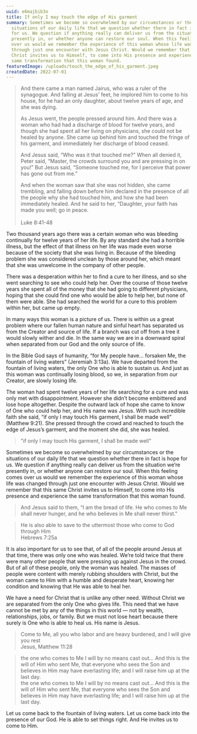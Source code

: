 ```yaml
---
uuid: e6majbib3o
title: If only I may touch the edge of His garment
summary: Sometimes we become so overwhelmed by our circumstances or the
  situations of our daily life that we question whether there in fact is hope
  for us. We question if anything really can deliver us from the situation we’re
  presently in, or whether anyone can restore our soul. When this feeling comes
  over us would we remember the experience of this woman whose life was changed
  through just one encounter with Jesus Christ. Would we remember that this same
  Christ invites us to Himself, to come into His presence and experience the
  same transformation that this woman found.  
featuredImage: /uploads/touch_the_edge_of_his_garment.jpeg
createdDate: 2022-07-01
---
```

> And there came a man named Jairus, who was a ruler of the synagogue. And falling at Jesus’ feet, he implored him to come to his house, for he had an only daughter, about twelve years of age, and she was dying.
>
> As Jesus went, the people pressed around him. And there was a woman who had had a discharge of blood for twelve years, and though she had spent all her living on physicians, she could not be healed by anyone. She came up behind him and touched the fringe of his garment, and immediately her discharge of blood ceased.
>
> And Jesus said, “Who was it that touched me?” When all denied it, Peter said, “Master, the crowds surround you and are pressing in on you!” But Jesus said, “Someone touched me, for I perceive that power has gone out from me.”
>
> And when the woman saw that she was not hidden, she came trembling, and falling down before him declared in the presence of all the people why she had touched him, and how she had been immediately healed. And he said to her, “Daughter, your faith has made you well; go in peace.\
> \
> Luke 8:41-48

Two thousand years ago there was a certain woman who was bleeding continually for twelve years of her life. By any standard she had a horrible illness, but the effect of that illness on her life was made even worse because of the society that she was living in. Because of the bleeding problem she was considered unclean by those around her, which meant that she was unwelcome in the company of other people.

There was a desperation within her to find a cure to her illness, and so she went searching to see who could help her. Over the course of those twelve years she spent all of the money that she had going to different physicians, hoping that she could find one who would be able to help her, but none of them were able. She had searched the world for a cure to this problem within her, but came up empty.

In many ways this woman is a picture of us. There is within us a great problem where our fallen human nature and sinful heart has separated us from the Creator and source of life. If a branch was cut off from a tree it would slowly wither and die. In the same way we are in a downward spiral when separated from our God and the only source of life.

In the Bible God says of humanity, “for My people have… forsaken Me, the fountain of living waters” (Jeremiah 3:13a). We have departed from the fountain of living waters, the only One who is able to sustain us. And just as this woman was continually losing blood, so we, in separation from our Creator, are slowly losing life.

The woman had spent twelve years of her life searching for a cure and was only met with disappointment. However she didn’t become embittered and lose hope altogether. Despite the outward lack of hope she came to know of One who could help her, and His name was Jesus. With such incredible faith she said, “if only I may touch His garment, I shall be made well” (Matthew 9:21). She pressed through the crowd and reached to touch the edge of Jesus’s garment, and the moment she did, she was healed. 

> "if only I may touch His garment, I shall be made well"

Sometimes we become so overwhelmed by our circumstances or the situations of our daily life that we question whether there in fact is hope for us. We question if anything really can deliver us from the situation we’re presently in, or whether anyone can restore our soul. When this feeling comes over us would we remember the experience of this woman whose life was changed through just one encounter with Jesus Christ. Would we remember that this same Christ invites us to Himself, to come into His presence and experience the same transformation that this woman found.  

<blockquote>And Jesus said to them, “I am the bread of life. He who comes to Me shall never hunger, and he who believes in Me shall never thirst."<footer></footer></blockquote>

<blockquote>He is also able to save to the uttermost those who come to God through Him<footer>Hebrews 7:25a</footer></blockquote>

It is also important for us to see that, of all of the people around Jesus at that time, there was only one who was healed. We’re told twice that there were many other people that were pressing up against Jesus in the crowd. But of all of these people, only the woman was healed. The masses of people were content with merely rubbing shoulders with Christ, but the woman came to Him with a humble and desperate heart, knowing her condition and knowing that He was able to heal her.

We have a need for Christ that is unlike any other need. Without Christ we are separated from the only One who gives life. This need that we have cannot be met by any of the things in this world — not by wealth, relationships, jobs, or family. But we must not lose heart because there surely is One who is able to heal us. His name is Jesus.

<blockquote>Come to Me, all you who labor and are heavy burdened, and I will give you rest<footer>Jesus, Matthew 11:28</footer></blockquote>

<blockquote>the one who comes to Me I will by no means cast out... And this is the will of Him who sent Me, that everyone who sees the Son and believes in Him may have everlasting life; and I will raise him up at the last day.<footer>the one who comes to Me I will by no means cast out... And this is the will of Him who sent Me, that everyone who sees the Son and believes in Him may have everlasting life; and I will raise him up at the last day.</footer></blockquote>

Let us come back to the fountain of living waters. Let us come back into the presence of our God. He is able to set things right. And He invites us to come to Him.
